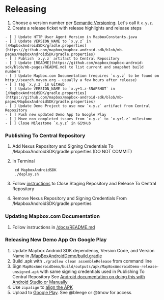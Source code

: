 # Releasing

1. Choose a version number per [Semantic Versioning](http://semver.org/). Let's call it `x.y.z`.
1. Create a release ticket with release highlights and release steps

```
- [ ] Update HTTP User Agent Version in MapboxConstants.java
- [ ] Update VERSION_NAME to `x.y.z` in [/MapboxAndroidSDK/gradle.properties](https://github.com/mapbox/mapbox-android-sdk/blob/mb-pages/MapboxAndroidSDK/gradle.properties)
- [ ] Publish `x.y.z` artifact to Central Repository
- [ ] Update [README](https://github.com/mapbox/mapbox-android-sdk/blob/mb-pages/README.md) to list current and snapshot build numbers
- [ ] Update Mapbox.com Documentation (requires `x.y.z` to be found on http://search.maven.org - usually a few hours after release)
- [ ] Tag `x.y.z` in GitHub
- [ ] Update VERSION_NAME to `x.y+1.z-SNAPSHOT` in [/MapboxAndroidSDK/gradle.properties](https://github.com/mapbox/mapbox-android-sdk/blob/mb-pages/MapboxAndroidSDK/gradle.properties)
- [ ] Update Demo Project to use new `x.y.z` artifact from Central Repository
- [ ] Push new updated Demo App to Google Play
- [ ] Move non completed issues from `x.y.z` to `x.y+1.z` milestone
- [ ] Close Milestone `x.y.z` in GitHub
```

### Publishing To Central Repository
1. Add Nexus Repository and Signing Credentials To /MapboxAndroidSDK/gradle.properties (DO NOT COMMIT)
1. In Terminal

        
        cd MapboxAndroidSDK
        ./deploy.sh
        

1. Follow [instructions](http://central.sonatype.org/pages/releasing-the-deployment.html) to Close Staging Repository and Release To Central Repository
1. Remove Nexus Repository and Signing Credentials From /MapboxAndroidSDK/gradle.properties

### Updating Mapbox.com Documentation
1. Follow instructions in [/docs/README.md](https://github.com/mapbox/mapbox-android-sdk/blob/mb-pages/docs/README.md)

### Releasing New Demo App On Google Play
1. Update Mapbox Android SDK dependency, Version Code, and Version Name in [/MapBoxAndroidDemo/build.gradle](https://github.com/mapbox/mapbox-android-demo/blob/master/MapBoxAndroidDemo/build.gradle)
1. Build .apk with `./gradlew clean assembleRelease` from command line
1. Sign `MapBoxAndroidDemo/build/outputs/apk/MapBoxAndroidDemo-release-unsigned.apk` with same signing credentials used in Publishing To Central Repository
  See [Android documentation on doing this with Android Studio or Manually](http://developer.android.com/tools/publishing/app-signing.html)
1. Use `zipalign` to [align the APK](http://developer.android.com/tools/help/zipalign.html)
1. Upload to [Google Play](https://play.google.com/apps/publish).  See @bleege or @tmcw for access.
